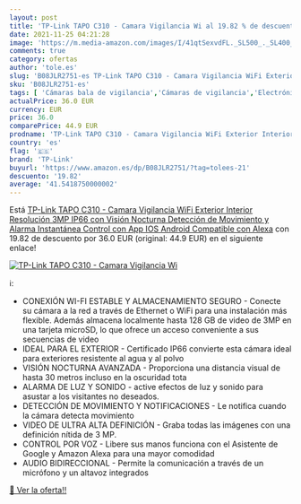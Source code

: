 ```yaml
---
layout: post
title: 'TP-Link TAPO C310 - Camara Vigilancia Wi al 19.82 % de descuento'
date: 2021-11-25 04:21:28
image: 'https://m.media-amazon.com/images/I/41qtSexvdFL._SL500_._SL400_.jpg'
comments: true
category: ofertas
author: 'tole.es'
slug: 'B08JLR2751-es TP-Link TAPO C310 - Camara Vigilancia WiFi Exterior...'
sku: 'B08JLR2751-es'
tags: [ 'Cámaras bala de vigilancia','Cámaras de vigilancia','Electrónica','Fotografía y videocámaras','alexa','tp-link', ]
actualPrice: 36.0 EUR
currency: EUR
price: 36.0
comparePrice: 44.9 EUR
prodname: 'TP-Link TAPO C310 - Camara Vigilancia WiFi Exterior Interior Resolución 3MP  IP66 con Visión Nocturna  Detección de Movimiento y Alarma Instantánea  Control con App IOS  Android  Compatible con Alexa'
country: 'es'
flag: '🇪🇸'
brand: 'TP-Link'
buyurl: 'https://www.amazon.es/dp/B08JLR2751/?tag=tolees-21'
descuento: '19.82'
average: '41.5418750000002'
---
```


Está [TP-Link TAPO C310 - Camara Vigilancia WiFi Exterior Interior Resolución 3MP  IP66 con Visión Nocturna  Detección de Movimiento y Alarma Instantánea  Control con App IOS  Android  Compatible con Alexa](https://www.amazon.es/dp/B08JLR2751/?tag=tolees-21) con 19.82 de descuento por 36.0 EUR (original: 44.9 EUR) en el siguiente enlace!

[![TP-Link TAPO C310 - Camara Vigilancia Wi](https://m.media-amazon.com/images/I/41qtSexvdFL._SL500_._SL400_.jpg)](https://www.amazon.es/dp/B08JLR2751/?tag=tolees-21)

ℹ️:

- CONEXIÓN WI-FI ESTABLE Y ALMACENAMIENTO SEGURO - Conecte su cámara a la red a través de Ethernet o WiFi para una instalación más flexible. Además almacena localmente hasta 128 GB de video de 3MP en una tarjeta microSD, lo que ofrece un acceso conveniente a sus secuencias de video
- IDEAL PARA EL EXTERIOR - Certificado IP66 convierte esta cámara ideal para exteriores resistente al agua y al polvo
- VISIÓN NOCTURNA AVANZADA - Proporciona una distancia visual de hasta 30 metros incluso en la oscuridad tota
- ALARMA DE LUZ Y SONIDO - active efectos de luz y sonido para asustar a los visitantes no deseados.
- DETECCIÓN DE MOVIMIENTO Y NOTIFICACIONES - Le notifica cuando la cámara detecta movimiento
- VIDEO DE ULTRA ALTA DEFINICIÓN - Graba todas las imágenes con una definición nítida de 3 MP.
- CONTROL POR VOZ - Libere sus manos funciona con el Asistente de Google y Amazon Alexa para una mayor comodidad
- AUDIO BIDIRECCIONAL - Permite la comunicación a través de un micrófono y un altavoz integrados

[🛒 Ver la oferta!!](https://www.amazon.es/dp/B08JLR2751/?tag=tolees-21)
